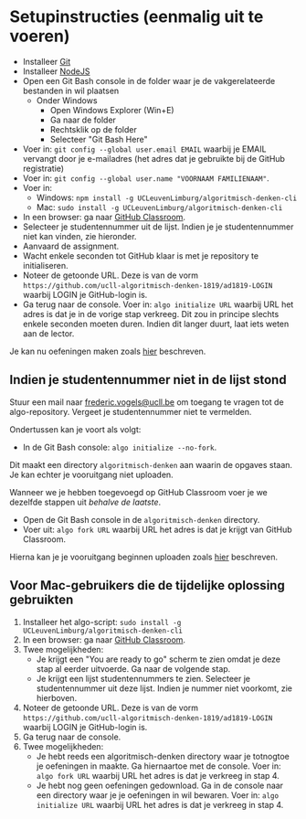 # Setupinstructies (eenmalig uit te voeren)

* Installeer [Git](https://git-scm.com/)
* Installeer [NodeJS](https://nodejs.org/)
* Open een Git Bash console in de folder waar je de vakgerelateerde bestanden in wil plaatsen
  * Onder Windows
    * Open Windows Explorer (Win+E)
    * Ga naar de folder
    * Rechtsklik op de folder
    * Selecteer "Git Bash Here"
* Voer in: `git config --global user.email EMAIL` waarbij je EMAIL vervangt door je e-mailadres (het adres dat je gebruikte bij de GitHub registratie)
* Voer in: `git config --global user.name "VOORNAAM FAMILIENAAM"`.
* Voer in:
  * Windows: `npm install -g UCLeuvenLimburg/algoritmisch-denken-cli`
  * Mac: `sudo install -g UCLeuvenLimburg/algoritmisch-denken-cli`
* In een browser: ga naar [GitHub Classroom](https://classroom.github.com/a/CkWbidEY).
* Selecteer je studentennummer uit de lijst. Indien je je studentennummer niet kan vinden, zie hieronder.
* Aanvaard de assignment.
* Wacht enkele seconden tot GitHub klaar is met je repository te initialiseren.
* Noteer de getoonde URL. Deze is van de vorm `https://github.com/ucll-algoritmisch-denken-1819/ad1819-LOGIN` waarbij LOGIN je GitHub-login is.
* Ga terug naar de console. Voer in: `algo initialize URL` waarbij URL het adres is dat je in de vorige stap verkreeg. Dit zou in principe slechts enkele seconden moeten duren. Indien dit langer duurt, laat iets weten aan de lector.

Je kan nu oefeningen maken zoals [hier](usage.md) beschreven.


## Indien je studentennummer niet in de lijst stond

Stuur een mail naar frederic.vogels@ucll.be om toegang te vragen tot de algo-repository. Vergeet
je studentennummer niet te vermelden.

Ondertussen kan je voort als volgt:

* In de Git Bash console: `algo initialize --no-fork`.

Dit maakt een directory `algoritmisch-denken` aan waarin de opgaves staan.
Je kan echter je vooruitgang niet uploaden.

Wanneer we je hebben toegevoegd op GitHub Classroom voer je we dezelfde stappen uit *behalve de laatste*.

* Open de Git Bash console in de `algoritmisch-denken` directory.
* Voer uit: `algo fork URL` waarbij URL het adres is dat je krijgt van GitHub Classroom.

Hierna kan je je vooruitgang beginnen uploaden zoals [hier](usage.md) beschreven.



## Voor Mac-gebruikers die de tijdelijke oplossing gebruikten

1. Installeer het algo-script: `sudo install -g UCLeuvenLimburg/algoritmisch-denken-cli`
2. In een browser: ga naar [GitHub Classroom](https://classroom.github.com/a/CkWbidEY).
3. Twee mogelijkheden:
   * Je krijgt een "You are ready to go" scherm te zien omdat je deze stap al eerder uitvoerde. Ga naar de volgende stap.
   * Je krijgt een lijst studentennummers te zien. Selecteer je studentennummer uit deze lijst. Indien je nummer niet voorkomt, zie hierboven.
4. Noteer de getoonde URL. Deze is van de vorm `https://github.com/ucll-algoritmisch-denken-1819/ad1819-LOGIN` waarbij LOGIN je GitHub-login is.
5. Ga terug naar de console.
6. Twee mogelijkheden:
   * Je hebt reeds een algoritmisch-denken directory waar je totnogtoe je oefeningen in maakte. Ga hiernaartoe met de console. Voer in: `algo fork URL` waarbij URL het adres is dat je verkreeg in stap 4.
   * Je hebt nog geen oefeningen gedownload. Ga in de console naar een directory waar je je oefeningen in wil bewaren. Voer in: `algo initialize URL` waarbij URL het adres is dat je verkreeg in stap 4.

